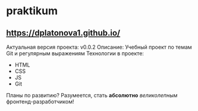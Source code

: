 # praktikum
https://dplatonova1.github.io/
-------------


Актуальная версия проекта: v0.0.2
Описание: Учебный проект по темам Git и регулярным выражениям 
Технологии в проекте:

- HTML
- CSS
- JS
- Git


Планы по развитию? Разумеется, стать **абсолютно** *великолепным* фронтенд-разработчиком! 

